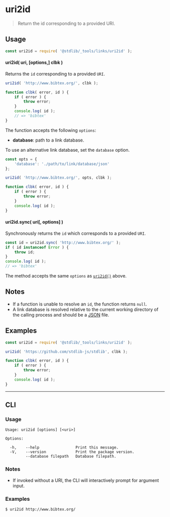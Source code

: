<!--

@license Apache-2.0

Copyright (c) 2018 The Stdlib Authors.

Licensed under the Apache License, Version 2.0 (the "License");
you may not use this file except in compliance with the License.
You may obtain a copy of the License at

   http://www.apache.org/licenses/LICENSE-2.0

Unless required by applicable law or agreed to in writing, software
distributed under the License is distributed on an "AS IS" BASIS,
WITHOUT WARRANTIES OR CONDITIONS OF ANY KIND, either express or implied.
See the License for the specific language governing permissions and
limitations under the License.

-->

# uri2id

> Return the id corresponding to a provided URI.

<!-- Section to include introductory text. Make sure to keep an empty line after the intro `section` element and another before the `/section` close. -->

<section class="intro">

</section>

<!-- /.intro -->

<!-- Package usage documentation. -->

<section class="usage">

## Usage

```javascript
const uri2id = require( '@stdlib/_tools/links/uri2id' );
```

<a name="async"></a>

#### uri2id( uri, \[options,] clbk )

Returns the `id` corresponding to a provided `URI`.

```javascript
uri2id( 'http://www.bibtex.org/', clbk );

function clbk( error, id ) {
    if ( error ) {
        throw error;
    }
    console.log( id );
    // => 'bibtex'
}
```

The function accepts the following `options`:

-   **database**: path to a link database.

To use an alternative link database, set the `database` option.

<!-- run-disable -->

```javascript
const opts = {
    'database': './path/to/link/database/json'
};

uri2id( 'http://www.bibtex.org/', opts, clbk );

function clbk( error, id ) {
    if ( error ) {
        throw error;
    }
    console.log( id );
}
```

#### uri2id.sync( uri\[, options] )

Synchronously returns the `id` which corresponds to a provided `URI`.

```javascript
const id = uri2id.sync( 'http://www.bibtex.org/' );
if ( id instanceof Error ) {
    throw id;
}
console.log( id );
// => 'bibtex'
```

The method accepts the same `options` as [`uri2id()`](#async) above.

</section>

<!-- /.usage -->

<!-- Package usage notes. Make sure to keep an empty line after the `section` element and another before the `/section` close. -->

<section class="notes">

## Notes

-   If a function is unable to resolve an `id`, the function returns `null`.
-   A link database is resolved relative to the current working directory of the calling process and should be a [JSON][json] file.

</section>

<!-- /.notes -->

<!-- Package usage examples. -->

<section class="examples">

## Examples

<!-- eslint no-undef: "error" -->

```javascript
const uri2id = require( '@stdlib/_tools/links/uri2id' );

uri2id( 'https://github.com/stdlib-js/stdlib', clbk );

function clbk( error, id ) {
    if ( error ) {
        throw error;
    }
    console.log( id );
}
```

</section>

<!-- /.examples -->

<!-- Section for describing a command-line interface. -->

* * *

<section class="cli">

## CLI

<!-- CLI usage documentation. -->

<section class="usage">

### Usage

```text
Usage: uri2id [options] [<uri>]

Options:

  -h,    --help                Print this message.
  -V,    --version             Print the package version.
         --database filepath   Database filepath.
```

</section>

<!-- /.usage -->

<!-- CLI usage notes. Make sure to keep an empty line after the `section` element and another before the `/section` close. -->

<section class="notes">

### Notes

-   If invoked without a URI, the CLI will interactively prompt for argument input.

</section>

<!-- /.notes -->

<!-- CLI usage examples. -->

<section class="examples">

### Examples

```bash
$ uri2id http://www.bibtex.org/
```

</section>

<!-- /.examples -->

</section>

<!-- /.cli -->

<!-- Section to include cited references. If references are included, add a horizontal rule *before* the section. Make sure to keep an empty line after the `section` element and another before the `/section` close. -->

<section class="references">

</section>

<!-- /.references -->

<!-- Section for related `stdlib` packages. Do not manually edit this section, as it is automatically populated. -->

<section class="related">

</section>

<!-- /.related -->

<!-- Section for all links. Make sure to keep an empty line after the `section` element and another before the `/section` close. -->

<section class="links">

[json]: http://www.json.org/

</section>

<!-- /.links -->
